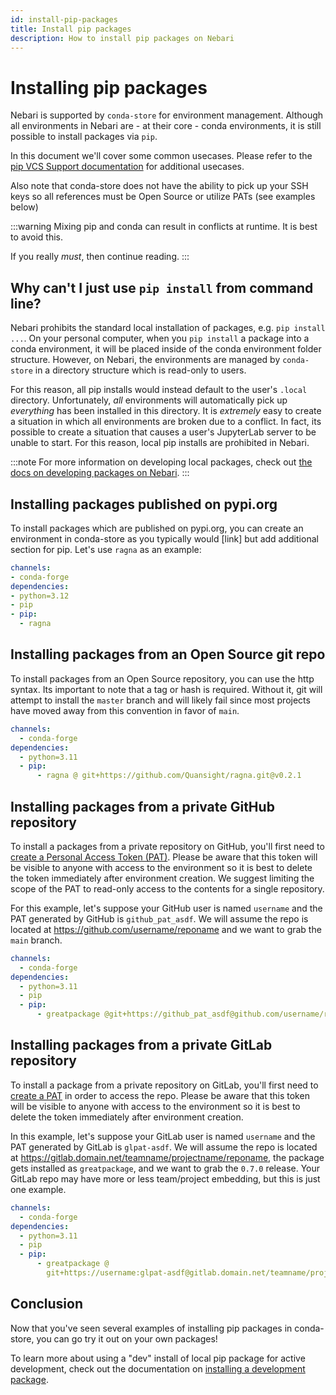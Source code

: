 ```yaml
---
id: install-pip-packages
title: Install pip packages
description: How to install pip packages on Nebari
---
```


# Installing pip packages

Nebari is supported by `conda-store` for environment management. Although all environments in Nebari are - at their core - conda environments, it is still possible to install packages via `pip`.

In this document we'll cover some common usecases. Please refer to the [pip VCS Support documentation](https://pip.pypa.io/en/stable/topics/vcs-support/) for additional usecases.

Also note that conda-store does not have the ability to pick up your SSH keys so all references must be Open Source or utilize PATs (see examples below)

:::warning
Mixing pip and conda can result in conflicts at runtime. It is best to avoid this.

If you really _must_, then continue reading.
:::

## Why can't I just use `pip install` from command line?

Nebari prohibits the standard local installation of packages, e.g. `pip install ...`. On your personal computer, when you `pip install` a package into a conda environment, it will be placed inside of the conda environment folder structure. However, on Nebari, the environments are managed by `conda-store` in a directory structure which is read-only to users.

For this reason, all pip installs would instead default to the user's `.local` directory. Unfortunately, _all_ environments will automatically pick up _everything_ has been installed in this directory. It is _extremely_ easy to create a situation in which all environments are broken due to a conflict. In fact, its possible to create a situation that causes a user's JupyterLab server to be unable to start. For this reason, local pip installs are prohibited in Nebari.

:::note
For more information on developing local packages, check out [the docs on developing packages on Nebari](/docs/how-tos/develop-local-packages).
:::

## Installing packages published on pypi.org

To install packages which are published on pypi.org, you can create an environment in conda-store as you typically would [link] but add additional section for pip. Let's use `ragna` as an example:

```yaml
channels:
- conda-forge
dependencies:
- python=3.12
- pip
- pip:
  - ragna
```

## Installing packages from an Open Source git repo

To install packages from an Open Source repository, you can use the http syntax. Its important to note that a tag or hash is required. Without it, git will attempt to install the `master` branch and will likely fail since most projects have moved away from this convention in favor of `main`.

```yaml
channels:
  - conda-forge
dependencies:
  - python=3.11
  - pip:
      - ragna @ git+https://github.com/Quansight/ragna.git@v0.2.1
```

## Installing packages from a private GitHub repository

To install a packages from a private repository on GitHub, you'll first need to [create a Personal Access Token (PAT)](https://docs.github.com/en/authentication/keeping-your-account-and-data-secure/managing-your-personal-access-tokens#creating-a-fine-grained-personal-access-token). Please be aware that this token will be visible to anyone with access to the environment so it is best to delete the token immediately after environment creation. We suggest limiting the scope of the PAT to read-only access to the contents for a single repository.

For this example, let's suppose your GitHub user is named `username` and the PAT generated by GitHub is `github_pat_asdf`. We will assume the repo is located at https://github.com/username/reponame and we want to grab the `main` branch.

```yaml
channels:
  - conda-forge
dependencies:
  - python=3.11
  - pip
  - pip:
      - greatpackage @git+https://github_pat_asdf@github.com/username/reponame.git@main
```

## Installing packages from a private GitLab repository

To install a package from a private repository on GitLab, you'll first need to [create a PAT](https://docs.gitlab.com/ee/user/profile/personal_access_tokens.html) in order to access the repo. Please be aware that this token will be visible to anyone with access to the environment so it is best to delete the token immediately after environment creation.

In this example, let's suppose your GitLab user is named `username` and the PAT generated by GitLab is `glpat-asdf`. We will assume the repo is located at https://gitlab.domain.net/teamname/projectname/reponame, the package gets installed as `greatpackage`, and we want to grab the `0.7.0` release. Your GitLab repo may have more or less team/project embedding, but this is just one example.

```yaml
channels:
  - conda-forge
dependencies:
  - python=3.11
  - pip
  - pip:
      - greatpackage @
        git+https://username:glpat-asdf@gitlab.domain.net/teamname/projectname/reponame.git@0.7.0
```

## Conclusion

Now that you've seen several examples of installing pip packages in conda-store, you can go try it out on your own packages!

To learn more about using a "dev" install of local pip package for active development, check out the documentation on [installing a development package](/docs/how-tos/develop-local-packages).
